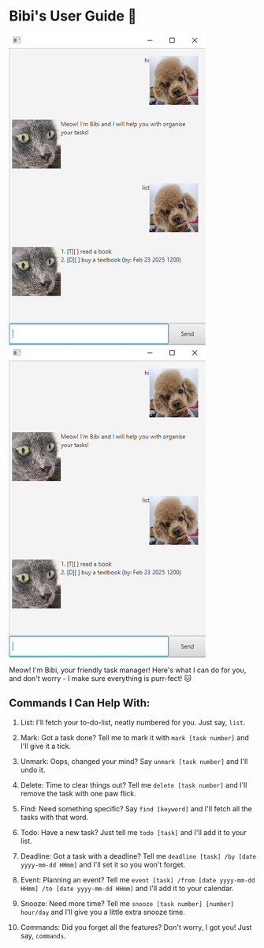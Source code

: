 
# Bibi's User Guide 🐾
![Bibi Bot](../docs/Ui.png.PNG)
![Bibi Bot](../docs/Ui.png.PNG)

Meow! I'm Bibi, your friendly task manager! Here's what I can do for you, and don't worry - I make sure everything is purr-fect! 🐱

## Commands I Can Help With:
1. List: I'll fetch your to-do-list, neatly numbered for you. Just say, ```list```.
   
2. Mark: Got a task done? Tell me to mark it with ```mark [task number]``` and I'll give it a tick.
   
3. Unmark: Oops, changed your mind? Say ```unmark [task number]``` and I'll undo it.
   
4. Delete: Time to clear things out? Tell me ```delete [task number]``` and I'll remove the task with one paw flick.
   
5. Find: Need something specific? Say ```find [keyword]``` and I'll fetch all the tasks with that word.
   
6. Todo: Have a new task? Just tell me ```todo [task]``` and I'll add it to your list.
    
7. Deadline: Got a task with a deadline? Tell me ```deadline [task] /by [date yyyy-mm-dd HHmm]``` and I'll set it so you won't forget.

8. Event: Planning an event? Tell me ```event [task] /from [date yyyy-mm-dd HHmm] /to [date yyyy-mm-dd HHmm]``` and I'll add it to your calendar.

9. Snooze: Need more time? Tell me ```snooze [task number] [number] hour/day``` and I'll give you a little extra snooze time.
    
10. Commands: Did you forget all the features? Don't worry, I got you! Just say, ```commands```.
    
